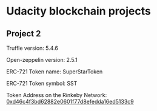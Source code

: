 # Udacity blockchain projects

## Project 2

Truffle version: 5.4.6

Open-zeppelin version: 2.5.1

ERC-721 Token name: SuperStarToken

ERC-721 Token symbol: SST

Token Address on the Rinkeby Network:
[0xd46c4f3bd62882e0601f77d8efedda16ed5133c9](https://rinkeby.etherscan.io/token/0xd46c4f3bd62882e0601f77d8efedda16ed5133c9)
